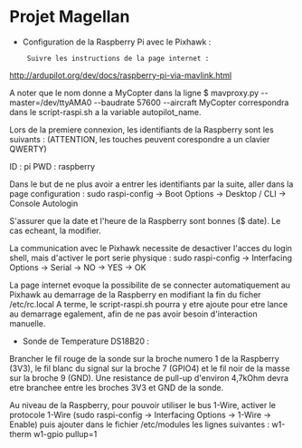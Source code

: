 # Projet Magellan


 - Configuration de la Raspberry Pi avec le Pixhawk :

        Suivre les instructions de la page internet :
http://ardupilot.org/dev/docs/raspberry-pi-via-mavlink.html

A noter que le nom donne a MyCopter dans la ligne
$ mavproxy.py --master=/dev/ttyAMA0 --baudrate 57600 --aircraft MyCopter
correspondra dans le script-raspi.sh a la variable autopilot_name.

Lors de la premiere connexion, les identifiants de la Raspberry sont les suivants :
(ATTENTION, les touches peuvent corespondre a un clavier QWERTY)

ID : pi
PWD : raspberry

Dans le but de ne plus avoir a entrer les identifiants par la suite, aller dans la page configuration :
sudo raspi-config -> Boot Options -> Desktop / CLI -> Console Autologin

S'assurer que la date et l'heure de la Raspberry sont bonnes ($ date). Le cas echeant, la modifier.

La communication avec le Pixhawk necessite de desactiver l'acces du login shell, mais d'activer le port serie physique :
sudo raspi-config -> Interfacing Options -> Serial -> NO -> YES -> OK

La page internet evoque la possibilite de se connecter automatiquement au Pixhawk au demarrage de la Raspberry en modifiant la fin du ficher /etc/rc.local
A terme, le script-raspi.sh pourra y etre ajoute pour etre lance au demarrage egalement, afin de ne pas avoir besoin d'interaction manuelle.

 - Sonde de Temperature DS18B20 :

Brancher le fil rouge de la sonde sur la broche numero 1 de la Raspberry (3V3),
le fil blanc du signal sur la broche 7 (GPIO4) et le fil noir de la masse
sur la broche 9 (GND).
Une resistance de pull-up d'environ 4,7kOhm devra etre branchee entre
les broches 3V3 et GND de la sonde.

Au niveau de la Raspberry, pour pouvoir utiliser le bus 1-Wire, activer le protocole 1-Wire (sudo raspi-config -> Interfacing Options -> 1-Wire -> Enable) puis ajouter dans le fichier /etc/modules les lignes suivantes :
w1-therm
w1-gpio pullup=1
